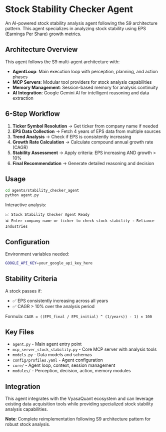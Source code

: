 # Stock Stability Checker Agent

An AI-powered stock stability analysis agent following the S9 architecture pattern. This agent specializes in analyzing stock stability using EPS (Earnings Per Share) growth metrics.

## Architecture Overview

This agent follows the S9 multi-agent architecture with:
- **AgentLoop**: Main execution loop with perception, planning, and action phases
- **MCP Servers**: Modular tool providers for stock analysis capabilities
- **Memory Management**: Session-based memory for analysis continuity
- **AI Integration**: Google Gemini AI for intelligent reasoning and data extraction

## 6-Step Workflow

1. **Ticker Symbol Resolution** → Get ticker from company name if needed
2. **EPS Data Collection** → Fetch 4 years of EPS data from multiple sources
3. **Trend Analysis** → Check if EPS is consistently increasing
4. **Growth Rate Calculation** → Calculate compound annual growth rate (CAGR)
5. **Stability Assessment** → Apply criteria: EPS increasing AND growth > 10%
6. **Final Recommendation** → Generate detailed reasoning and decision

## Usage

```bash
cd agents/stability_checker_agent
python agent.py
```

Interactive analysis:
```
📈 Stock Stability Checker Agent Ready
📊 Enter company name or ticker to check stock stability → Reliance Industries
```

## Configuration

Environment variables needed:
```bash
GOOGLE_API_KEY=your_google_api_key_here
```

## Stability Criteria

A stock passes if:
- ✅ EPS consistently increasing across all years
- ✅ CAGR > 10% over the analysis period

Formula: `CAGR = ((EPS_final / EPS_initial) ^ (1/years)) - 1) × 100`

## Key Files

- `agent.py` - Main agent entry point
- `mcp_server_stock_stability.py` - Core MCP server with analysis tools
- `models.py` - Data models and schemas
- `config/profiles.yaml` - Agent configuration
- `core/` - Agent loop, context, session management
- `modules/` - Perception, decision, action, memory modules

## Integration

This agent integrates with the VyasaQuant ecosystem and can leverage existing data acquisition tools while providing specialized stock stability analysis capabilities.

**Note**: Complete reimplementation following S9 architecture pattern for robust stock analysis. 